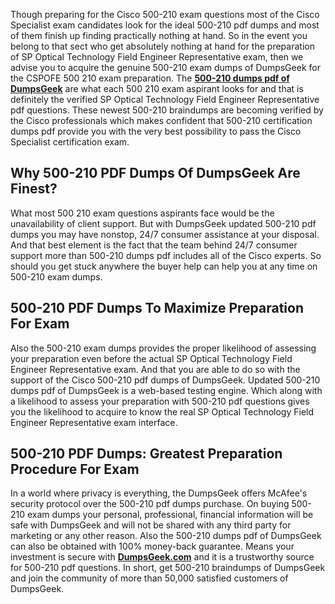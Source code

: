 <p>Though preparing for the Cisco 500-210 exam questions most of the Cisco Specialist exam candidates look for the ideal 500-210 pdf dumps and most of them finish up finding practically nothing at hand. So in the event you belong to that sect who get absolutely nothing at hand for the preparation of SP Optical Technology Field Engineer Representative exam, then we advise you to acquire the genuine 500-210 exam dumps of DumpsGeek for the CSPOFE 500 210 exam preparation. The <a href="https://www.dumpsgeek.com/500-210-pdf-dumps.html"><strong>500-210 dumps pdf of DumpsGeek</strong></a> are what each 500 210 exam aspirant looks for and that is definitely the verified SP Optical Technology Field Engineer Representative pdf questions. These newest 500-210 braindumps are becoming verified by the Cisco professionals which makes confident that 500-210 certification dumps pdf provide you with the very best possibility to pass the Cisco Specialist certification exam.</p>
<h2><strong>Why 500-210 PDF Dumps Of DumpsGeek Are Finest?</strong></h2>
<p><span style="font-weight: 400;">What most 500 210 exam questions aspirants face would be the unavailability of client support. But with DumpsGeek updated 500-210 pdf dumps you may have nonstop, 24/7 consumer assistance at your disposal. And that best element is the fact that the team behind 24/7 consumer support more than 500-210 dumps pdf includes all of the Cisco experts. So should you get stuck anywhere the buyer help can help you at any time on 500-210 exam dumps.</span></p>
<h2>500-210 PDF Dumps To Maximize Preparation For Exam</h2>
<p><span style="font-weight: 400;">Also the 500-210 exam dumps provides the proper likelihood of assessing your preparation even before the actual SP Optical Technology Field Engineer Representative exam. And that you are able to do so with the support of the Cisco 500-210 pdf dumps of DumpsGeek. Updated 500-210 dumps pdf of DumpsGeek is a web-based testing engine. Which along with a likelihood to assess your preparation with 500-210 pdf questions gives you the likelihood to acquire to know the real SP Optical Technology Field Engineer Representative exam interface.</span></p>
<h2><strong>500-210 PDF Dumps: Greatest Preparation Procedure For Exam</strong></h2>
<p><span style="font-weight: 400;">In a world where privacy is everything, the DumpsGeek offers McAfee's security protocol over the 500-210 pdf dumps purchase. On buying 500-210 exam dumps your personal, professional, financial information will be safe with DumpsGeek and will not be shared with any third party for marketing or any other reason. Also the 500-210 dumps pdf of DumpsGeek can also be obtained with 100% money-back guarantee. Means your investment is secure with <a href="https://www.dumpsgeek.com/"><strong>DumpsGeek.com</strong></a> and it is a trustworthy source for 500-210 pdf questions. In short, get 500-210 braindumps of DumpsGeek and join the community of more than 50,000 satisfied customers of DumpsGeek.</span></p>
